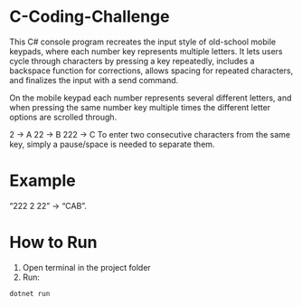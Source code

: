 # C-Coding-Challenge

This C# console program recreates the input style of old-school mobile keypads, where each number key represents multiple letters. It lets users cycle through characters by pressing a key repeatedly, includes a backspace function for corrections, allows spacing for repeated characters, and finalizes the input with a send command.

On the mobile keypad each number represents several different letters, and when pressing the same number key multiple times the different letter options are scrolled through.

2 → A 22 → B 222 → C
To enter two consecutive characters from the same key, simply a pause/space is needed to separate them.

# Example
“222 2 22” -> “CAB”.

# How to Run

1. Open terminal in the project folder
2. Run:
```bash
dotnet run
